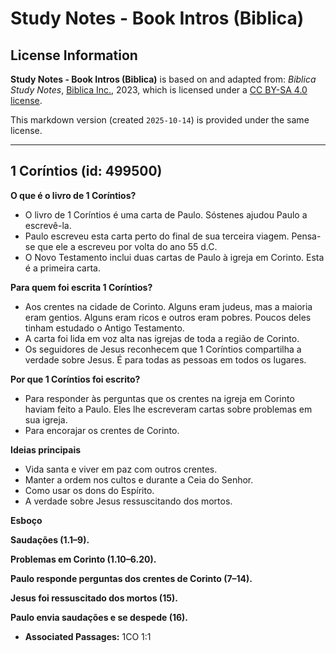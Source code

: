 # Study Notes - Book Intros (Biblica)

## License Information

**Study Notes - Book Intros (Biblica)** is based on and adapted from: _Biblica Study Notes_, [Biblica Inc.](https://www.biblica.com/), 2023, which is licensed under a [CC BY-SA 4.0 license](https://creativecommons.org/licenses/by-sa/4.0/legalcode.en).

This markdown version (created `2025-10-14`) is provided under the same license.



--------------------------------

## 1 Coríntios (id: 499500)

**O que é o livro de 1 Coríntios?**

* O livro de 1 Coríntios é uma carta de Paulo. Sóstenes ajudou Paulo a escrevê\-la.
* Paulo escreveu esta carta perto do final de sua terceira viagem. Pensa\-se que ele a escreveu por volta do ano 55 d.C.
* O Novo Testamento inclui duas cartas de Paulo à igreja em Corinto. Esta é a primeira carta.

**Para quem foi escrita 1 Coríntios?**

* Aos crentes na cidade de Corinto. Alguns eram judeus, mas a maioria eram gentios. Alguns eram ricos e outros eram pobres. Poucos deles tinham estudado o Antigo Testamento.
* A carta foi lida em voz alta nas igrejas de toda a região de Corinto.
* Os seguidores de Jesus reconhecem que 1 Coríntios compartilha a verdade sobre Jesus. É para todas as pessoas em todos os lugares.

**Por que 1 Coríntios foi escrito?**

* Para responder às perguntas que os crentes na igreja em Corinto haviam feito a Paulo. Eles lhe escreveram cartas sobre problemas em sua igreja.
* Para encorajar os crentes de Corinto.

**Ideias principais**

* Vida santa e viver em paz com outros crentes.
* Manter a ordem nos cultos e durante a Ceia do Senhor.
* Como usar os dons do Espírito.
* A verdade sobre Jesus ressuscitando dos mortos.

**Esboço**

**Saudações (1\.1–9\).**

**Problemas em Corinto (1\.10–6\.20\).**

**Paulo responde perguntas dos crentes de Corinto (7–14\).**

**Jesus foi ressuscitado dos mortos (15\).**

**Paulo envia saudações e se despede (16\).**

* **Associated Passages:** 1CO 1:1

